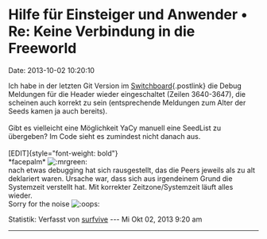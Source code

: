 Hilfe für Einsteiger und Anwender • Re: Keine Verbindung in die Freeworld
=========================================================================

Date: 2013-10-02 10:20:10

Ich habe in der letzten Git Version im
[Switchboard](https://gitorious.org/yacy/rc1/source/fd119deb008f1e21b682a1b5e50ebffbfc1b930f:source/net/yacy/search/Switchboard.java){.postlink}
die Debug Meldungen für die Header wieder eingeschaltet (Zeilen
3640-3647), die scheinen auch korrekt zu sein (entsprechende Meldungen
zum Alter der Seeds kamen ja auch bereits).\
\
Gibt es vielleicht eine Möglichkeit YaCy manuell eine SeedList zu
übergeben? Im Code sieht es zumindest nicht danach aus.\
\
[EDIT]{style="font-weight: bold"}\
\*facepalm\*
![:mrgreen:](http://forum.yacy-websuche.de/images/smilies/icon_mrgreen.gif "Mr. Green")\
nach etwas debugging hat sich rausgestellt, das die Peers jeweils als zu
alt deklariert waren. Ursache war, dass sich aus irgendeinem Grund die
Systemzeit verstellt hat. Mit korrekter Zeitzone/Systemzeit läuft alles
wieder.\
Sorry for the noise
![:oops:](http://forum.yacy-websuche.de/images/smilies/icon_redface.gif "Embarrassed")

Statistik: Verfasst von
[surfvive](http://forum.yacy-websuche.de/memberlist.php?mode=viewprofile&u=8791)
--- Mi Okt 02, 2013 9:20 am

------------------------------------------------------------------------

